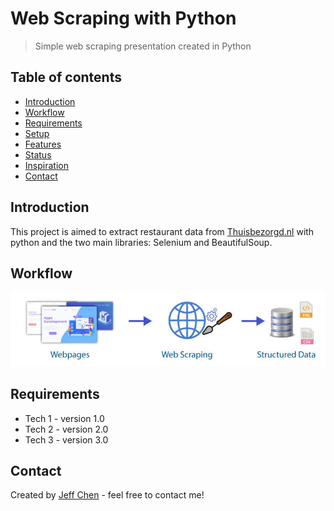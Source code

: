# Web Scraping with Python
> Simple web scraping presentation created in Python

## Table of contents
* [Introduction](#introduction)
* [Workflow](#workflow)
* [Requirements](#requirements)
* [Setup](#setup)
* [Features](#features)
* [Status](#status)
* [Inspiration](#inspiration)
* [Contact](#contact)

## Introduction
This project is aimed to extract restaurant data from [Thuisbezorgd.nl](https://www.thuisbezorgd.nl/en/)
with python and the two main libraries: Selenium and BeautifulSoup.

## Workflow
![alt text](img/work_flow.jpg)

## Requirements
* Tech 1 - version 1.0
* Tech 2 - version 2.0
* Tech 3 - version 3.0

## Contact
Created by [Jeff Chen](mailto:jeff73511@msn.com) - feel free to contact me!

